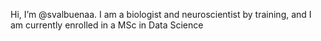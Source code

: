 Hi, I’m @svalbuenaa. I am a biologist and neuroscientist by training, and I am currently enrolled in a MSc in Data Science
<!---
svalbuenaa/svalbuenaa is a ✨ special ✨ repository because its `README.md` (this file) appears on your GitHub profile.
You can click the Preview link to take a look at your changes.
--->
